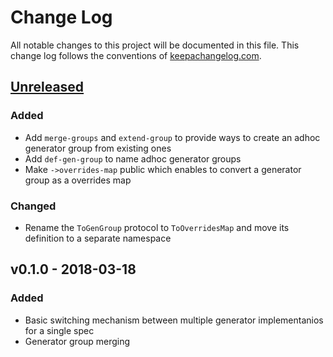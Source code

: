 # Change Log
All notable changes to this project will be documented in this file. This change log follows the conventions of [keepachangelog.com](http://keepachangelog.com/).

## [Unreleased]
### Added
- Add `merge-groups` and `extend-group` to provide ways to create an adhoc generator group from existing ones
- Add `def-gen-group` to name adhoc generator groups
- Make `->overrides-map` public which enables to convert a generator group as a overrides map

### Changed
- Rename the `ToGenGroup` protocol to `ToOverridesMap` and move its definition to a separate namespace

<!--

## [v0.2.0] - 2017-03-xx

-->

## v0.1.0 - 2018-03-18
### Added
- Basic switching mechanism between multiple generator implementanios for a single spec
- Generator group merging

[Unreleased]: https://github.com/athos/genman/compare/v0.1.0...HEAD
<!-- [0.2.0]: https://github.com/athos/genman/compare/v0.1.0...v0.2.0 -->
